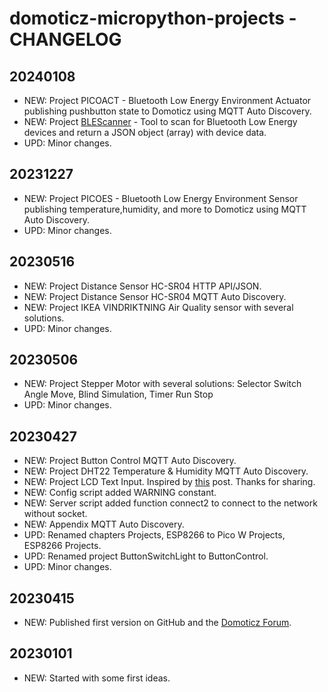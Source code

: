 # domoticz-micropython-projects - CHANGELOG

## 20240108
* NEW: Project PICOACT - Bluetooth Low Energy Environment Actuator publishing pushbutton state to Domoticz using MQTT Auto Discovery.
* NEW: Project [BLEScanner](https://github.com/rwbl/blescanner) - Tool to scan for Bluetooth Low Energy devices and return a JSON object (array) with device data. 
* UPD: Minor changes.

## 20231227
* NEW: Project PICOES - Bluetooth Low Energy Environment Sensor publishing temperature,humidity, and more to Domoticz using MQTT Auto Discovery.
* UPD: Minor changes.

## 20230516
* NEW: Project Distance Sensor HC-SR04 HTTP API/JSON.
* NEW: Project Distance Sensor HC-SR04 MQTT Auto Discovery.
* NEW: Project IKEA VINDRIKTNING Air Quality sensor with several solutions.
* UPD: Minor changes.

## 20230506
* NEW: Project Stepper Motor with several solutions: Selector Switch Angle Move, Blind Simulation, Timer Run Stop
* UPD: Minor changes.

## 20230427
* NEW: Project Button Control MQTT Auto Discovery.
* NEW: Project DHT22 Temperature & Humidity MQTT Auto Discovery.
* NEW: Project LCD Text Input. Inspired by [this](https://www.domoticz.com/forum/viewtopic.php?p=293175#p293175) post. Thanks for sharing.
* NEW: Config script added WARNING constant.
* NEW: Server script added function connect2 to connect to the network without socket.
* NEW: Appendix MQTT Auto Discovery.
* UPD: Renamed chapters Projects, ESP8266 to Pico W Projects, ESP8266 Projects.
* UPD: Renamed project ButtonSwitchLight to ButtonControl.
* UPD: Minor changes.

## 20230415
* NEW: Published first version on GitHub and the [Domoticz Forum](https://www.domoticz.com/forum/viewtopic.php?f=38&t=40244).

## 20230101
* NEW: Started with some first ideas.
